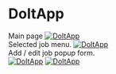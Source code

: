 # DoItApp
 Main page
<a href="https://github.com/dnowo/"><img src="https://i.imgur.com/zM47nD0.png" title="DoItApp" alt="DoItApp"></a>
<br />
 Selected job menu.
 <a href="https://github.com/dnowo/"><img src="https://i.imgur.com/2V7ihfu.png" title="DoItApp" alt="DoItApp"></a>
<br />
 Add / edit job popup form.<br/>
<a href="https://github.com/dnowo/"><img src="https://i.imgur.com/aIPzfgO.png" title="DoItApp" alt="DoItApp"></a>
<a href="https://github.com/dnowo/"><img src="https://i.imgur.com/3NTmj1X.png" title="DoItApp" alt="DoItApp"></a>
<br />

